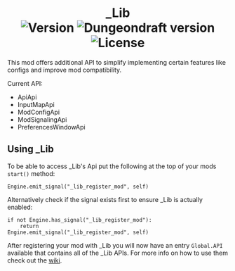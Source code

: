 <h1 align="center">
_Lib<br>

<img src="https://img.shields.io/badge/dynamic/json?color=informational&label=version&query=%24.version&url=https%3A%2F%2Fraw.githubusercontent.com%2FCreepyCre%2F_Lib%2Fmaster%2F_Lib%2Fscripts%2Ftools%2F_Lib.ddmod%3Fcallback=%3F" alt="Version">
<img src="https://img.shields.io/badge/Dungeondraft-1.1.0.0%20Beta-blueviolet" alt="Dungeondraft version">
<img src="https://img.shields.io/github/license/CreepyCre/_Lib?color=900c3f" alt="License">
</h1>

This mod offers additional API to simplify implementing certain features like configs and improve mod compatibility.

Current API:
- ApiApi
- InputMapApi
- ModConfigApi
- ModSignalingApi
- PreferencesWindowApi

## Using _Lib
To be able to access _Lib's Api put the following at the top of your mods `start()` method:
```gdscript
Engine.emit_signal("_lib_register_mod", self)
```
Alternatively check if the signal exists first to ensure _Lib is actually enabled:
```gdscript
if not Engine.has_signal("_lib_register_mod"):
    return
Engine.emit_signal("_lib_register_mod", self)
```

After registering your mod with _Lib you will now have an entry `Global.API` available that contains all of the _Lib APIs. For more info on how to use them check out the [wiki]([wiki](https://github.com/CreepyCre/_Lib/wiki)).